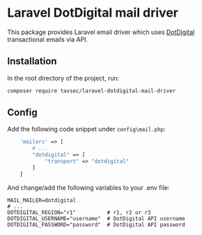 # Laravel DotDigital mail driver
This package provides Laravel email driver which uses [DotDigital](https://dotdigital.com/) transactional emails via API.

## Installation
In the root directory of the project, run:
```bash
composer require tavsec/laravel-dotdigital-mail-driver
```

## Config
Add the following code snippet under `config\mail.php`:
```php
    'mailers' => [
        # ...
        "dotdigital" => [
            "transport" => "dotdigital"
        ]
    ]
```

And change/add the following variables to your .env file:
```dotenv
MAIL_MAILER=dotdigital
# ...
DOTDIGITAL_REGION="r1"          # r1, r2 or r3
DOTDIGITAL_USERNAME="username"  # DotDigital API username
DOTDIGITAL_PASSWORD="password"  # DotDigital API password
```
